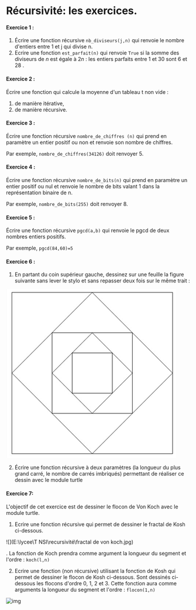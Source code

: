 # Récursivité: les exercices. 



#### Exercice 1 : 

1. Écrire une fonction récursive `nb_diviseurs(j,n)` qui renvoie le nombre d'entiers entre 1 et j qui divise n.
2. Ecrire une fonction `est_parfait(n)` qui renvoie `True` si la somme des diviseurs de $n$ est égale à $2n$ : les entiers parfaits entre 1 et 30 sont 6 et 28 .  



#### Exercice 2 :

 Écrire une fonction qui calcule la moyenne d'un tableau t non vide :

1. de manière itérative,
2. de manière récursive. 	



#### Exercice 3 : 

Écrire une fonction récursive `nombre_de_chiffres (n)` qui prend en paramètre un entier positif ou non et renvoie son nombre de chiffres. 

Par exemple, `nombre_de_chiffres(34126)` doit renvoyer 5. 



#### Exercice 4 :

 Écrire une fonction récursive `nombre_de_bits(n)` qui prend en paramètre un entier positif ou nul et renvoie le nombre de bits valant 1 dans la représentation binaire de n. 

Par exemple, `nombre_de_bits(255)` doit renvoyer 8.



#### Exercice 5 :

 Écrire une fonction récursive `pgcd(a,b)` qui renvoie le pgcd de deux nombres entiers positifs. 

Par exemple, `pgcd(84,60)=5`



#### Exercice 6 : 

1. En partant du coin supérieur gauche, dessinez sur une feuille la figure suivante sans lever le stylo et sans repasser deux fois sur le même trait :

![](/LaReccursivite/img/trace.jpg)


2. Écrire une fonction récursive à deux paramètres (la longueur du plus grand carré, le nombre de carrés imbriqués) permettant de réaliser ce dessin avec le module turtle [](https://docs.python.org/fr/3/library/turtle.html)

   

#### Exercice 7: 

L'objectif de cet exercice est de  dessiner le flocon de Von Koch avec le module turtle.

1. Ecrire une fonction récursive qui permet de dessiner le fractal de Kosh ci-dessous. 

![](E:\lycee\T NSI\recursivité\fractal de von koch.jpg)



. La fonction de Koch prendra comme argument la longueur du segment et l'ordre : `koch(l,n)`

2. Ecrire une fonction (non récursive) utilisant la fonction de Kosh qui permet de dessiner le flocon de Kosh ci-dessous. Sont dessinés ci-dessous les flocons d'ordre 0, 1, 2 et 3. Cette fonction aura comme arguments la longueur du segment et l'ordre : `flocon(1,n)`

![img](https://kxs.fr/cours/recursivite/img/flocon.jpg)

